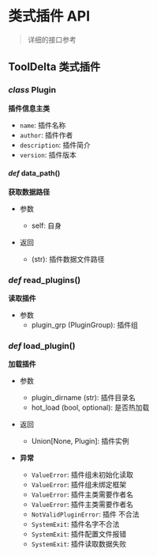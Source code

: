 # 类式插件 API

> 详细的接口参考

## ToolDelta 类式插件

### _class_ Plugin

**插件信息主类**

- `name`: 插件名称
- `author`: 插件作者
- `description`: 插件简介
- `version`: 插件版本

#### _def_ data_path()

**获取数据路径**

- 参数

  - self: 自身

- 返回
  - (str): 插件数据文件路径

### _def_ read_plugins()

**读取插件**

- 参数
  - plugin_grp (PluginGroup): 插件组

### _def_ load_plugin()

**加载插件**

- 参数

  - plugin_dirname (str): 插件目录名
  - hot_load (bool, optional): 是否热加载

- 返回

  - Union[None, Plugin]: 插件实例

- **异常**
  - `ValueError`: 插件组未初始化读取
  - `ValueError`: 插件组未绑定框架
  - `ValueError`: 插件主类需要作者名
  - `ValueError`: 插件主类需要作者名
  - `NotValidPluginError`: 插件 不合法
  - `SystemExit`: 插件名字不合法
  - `SystemExit`: 插件配置文件报错
  - `SystemExit`: 插件读取数据失败